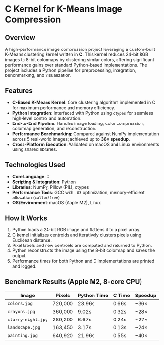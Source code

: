 # C Kernel for K-Means Image Compression

## Overview
A high-performance image compression project leveraging a custom-built K-Means clustering kernel written in **C**. This kernel reduces 24-bit RGB images to 8-bit colormaps by clustering similar colors, offering significant performance gains over standard Python-based implementations. The project includes a Python pipeline for preprocessing, integration, benchmarking, and visualization.

## Features
- **C-Based K-Means Kernel**: Core clustering algorithm implemented in C for maximum performance and memory efficiency.
- **Python Integration**: Interfaced with Python using `ctypes` for seamless high-level control and automation.
- **End-to-End Pipeline**: Handles image loading, color compression, colormap generation, and reconstruction.
- **Performance Benchmarking**: Compared against NumPy implementation across 5 real-world images; achieved up to **36× speedup**.
- **Cross-Platform Execution**: Validated on macOS and Linux environments using shared libraries.

## Technologies Used
- **Core Language**: C  
- **Scripting & Integration**: Python  
- **Libraries**: NumPy, Pillow (PIL), ctypes  
- **Performance Tools**: GCC with `-O3` optimization, memory-efficient allocation (`calloc`/`free`)  
- **OS/Environment**: macOS (Apple M2), Linux

## How It Works
1. Python loads a 24-bit RGB image and flattens it to a pixel array.
2. C kernel initializes centroids and iteratively clusters pixels using Euclidean distance.
3. Pixel labels and new centroids are computed and returned to Python.
4. Python reconstructs the image using the 8-bit colormap and saves the output.
5. Performance times for both Python and C implementations are printed and logged.

## Benchmark Results (Apple M2, 8-core CPU)
| Image             | Pixels     | Python Time | C Time  | Speedup |
|-------------------|------------|-------------|---------|---------|
| `colors.jpg`      | 720,000    | 23.96s      | 0.66s   | ~36×    |
| `crayons.jpg`     | 360,000    | 9.02s       | 0.32s   | ~28×    |
| `starry-night.jpg`| 289,200    | 6.67s       | 0.24s   | ~27×    |
| `landscape.jpg`   | 163,450    | 3.17s       | 0.13s   | ~24×    |
| `painting.jpg`    | 640,920    | 21.96s      | 0.55s   | ~40×    |

